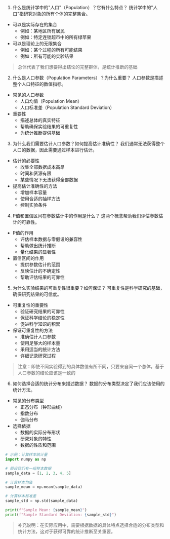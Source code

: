 1. 什么是统计学中的"人口"（Population）？它有什么特点？
统计学中的"人口"指研究对象的所有个体的完整集合。
- 可以是实际存在的集合
    - 例如：某地区所有居民
    - 例如：特定连锁超市中的所有绿苹果
- 可以是理论上的无限集合
    - 例如：某个过程的所有可能结果
    - 例如：所有可能的实验结果

> 总体代表了我们想要得出结论的完整群体，是统计推断的基础

2. 什么是人口参数（Population Parameters）？为什么重要？
人口参数是描述整个人口特征的数值指标。
- 常见的人口参数
    - 人口均值（Population Mean）
    - 人口标准差（Population Standard Deviation）
- 重要性
    - 描述总体的真实特征
    - 帮助确保实验结果的可重复性
    - 为统计推断提供基础

3. 为什么我们需要估计人口参数？如何提高估计准确性？
我们通常无法获得整个人口的数据，因此需要通过样本进行估计。
- 估计的必要性
    - 收集全部数据成本高昂
    - 时间和资源有限
    - 某些情况下无法获得全部数据
- 提高估计准确性的方法
    - 增加样本容量
    - 使用合适的抽样方法
    - 控制实验条件

4. P值和置信区间在参数估计中的作用是什么？
这两个概念帮助我们评估参数估计的可靠性。
- P值的作用
    - 评估样本数据与零假设的兼容性
    - 帮助做出统计推断
    - 量化结果的显著性
- 置信区间的作用
    - 提供参数估计的范围
    - 反映估计的不确定性
    - 帮助评估结果的可靠性

5. 为什么实验结果的可重复性很重要？如何保证？
可重复性是科学研究的基础，确保研究结果的可信度。
- 可重复性的重要性
    - 验证研究结果的可靠性
    - 保证科学结论的稳定性
    - 促进科学知识的积累
- 保证可重复性的方法
    - 准确估计人口参数
    - 使用足够大的样本量
    - 采用适当的统计方法
    - 详细记录研究过程

> 注意：即使不同实验得到的具体数值有所不同，只要来自同一个总体，基于人口参数的结论应该是一致的

6. 如何选择合适的统计分布来描述数据？
数据的分布类型决定了我们应该使用的统计方法。
- 常见的分布类型
    - 正态分布（钟形曲线）
    - 指数分布
    - 伽马分布
- 选择依据
    - 数据的实际分布形状
    - 研究对象的特性
    - 数据的性质和范围

```python
# 示例：计算样本统计量
import numpy as np

# 假设我们有一组样本数据
sample_data = [1, 2, 3, 4, 5]

# 计算样本均值
sample_mean = np.mean(sample_data)

# 计算样本标准差
sample_std = np.std(sample_data)

print(f"Sample Mean: {sample_mean}")
print(f"Sample Standard Deviation: {sample_std}")
```

> 补充说明：在实际应用中，需要根据数据的具体特点选择合适的分布类型和统计方法，这对于获得可靠的统计推断至关重要。